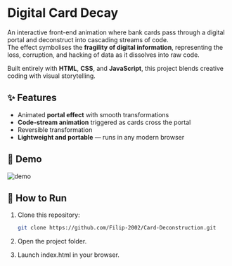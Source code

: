 # Digital Card Decay

An interactive front-end animation where bank cards pass through a digital portal and deconstruct into cascading streams of code.  
The effect symbolises the **fragility of digital information**, representing the loss, corruption, and hacking of data as it dissolves into raw code.  

Built entirely with **HTML**, **CSS**, and **JavaScript**, this project blends creative coding with visual storytelling.


## ✨ Features
- Animated **portal effect** with smooth transformations  
- **Code-stream animation** triggered as cards cross the portal 
- Reversible transformation
- **Lightweight and portable** — runs in any modern browser

 
## 🎥 Demo

![demo](demo/demo.gif)


## 🚀 How to Run

1. Clone this repository:
   ```bash
   git clone https://github.com/Filip-2002/Card-Deconstruction.git

2. Open the project folder.

3. Launch index.html in your browser.









